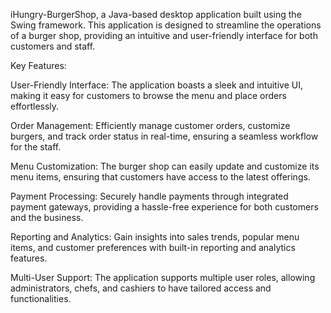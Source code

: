 iHungry-BurgerShop, a Java-based desktop application built using the Swing framework. This application is designed to streamline the operations of a burger shop, providing an intuitive and user-friendly interface for both customers and staff.

Key Features:

User-Friendly Interface: The application boasts a sleek and intuitive UI, making it easy for customers to browse the menu and place orders effortlessly.

Order Management: Efficiently manage customer orders, customize burgers, and track order status in real-time, ensuring a seamless workflow for the staff.

Menu Customization: The burger shop can easily update and customize its menu items, ensuring that customers have access to the latest offerings.

Payment Processing: Securely handle payments through integrated payment gateways, providing a hassle-free experience for both customers and the business.

Reporting and Analytics: Gain insights into sales trends, popular menu items, and customer preferences with built-in reporting and analytics features.

Multi-User Support: The application supports multiple user roles, allowing administrators, chefs, and cashiers to have tailored access and functionalities.
